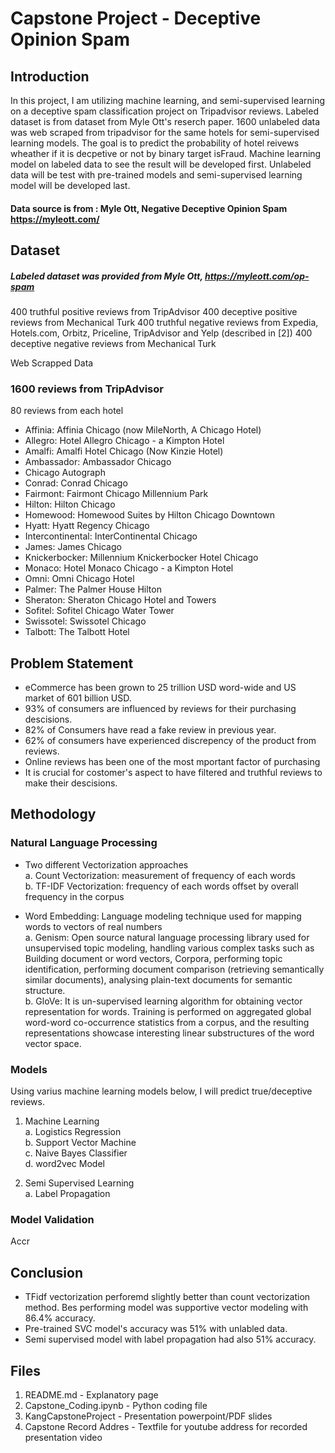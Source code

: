 # Capstone Project - Deceptive Opinion Spam

## Introduction

In this project, I am utilizing machine learning, and semi-supervised learning on a deceptive spam classification project on Tripadvisor reviews. Labeled dataset is from  dataset from Myle Ott's reserch paper. 1600 unlabeled data was web scraped from tripadvisor for the same hotels for semi-supervised learning models. The goal is to predict the probability of hotel reivews wheather if it is decpetive or not by binary target isFraud. Machine learning model on labeled data to see the result will be developed first. Unlabeled data will be test with pre-trained models and semi-supervised learning model will be developed last.

#### Data source is from : Myle Ott, Negative Deceptive Opinion Spam https://myleott.com/

## Dataset

##### Labeled dataset was provided from Myle Ott, https://myleott.com/op-spam

400 truthful positive reviews from TripAdvisor 
400 deceptive positive reviews from Mechanical Turk 
400 truthful negative reviews from Expedia, Hotels.com, Orbitz, Priceline, TripAdvisor and Yelp (described in [2])
400 deceptive negative reviews from Mechanical Turk 

Web Scrapped Data

### 1600 reviews from TripAdvisor
80 reviews from each hotel

- Affinia: Affinia Chicago (now MileNorth, A Chicago Hotel)
- Allegro: Hotel Allegro Chicago - a Kimpton Hotel
- Amalfi: Amalfi Hotel Chicago (Now Kinzie Hotel)
- Ambassador: Ambassador Chicago
- Chicago Autograph
- Conrad: Conrad Chicago
- Fairmont: Fairmont Chicago Millennium Park
- Hilton: Hilton Chicago
- Homewood: Homewood Suites by Hilton Chicago Downtown
- Hyatt: Hyatt Regency Chicago
- Intercontinental: InterContinental Chicago
- James: James Chicago
- Knickerbocker: Millennium Knickerbocker Hotel Chicago
- Monaco: Hotel Monaco Chicago - a Kimpton Hotel
- Omni: Omni Chicago Hotel
- Palmer: The Palmer House Hilton
- Sheraton: Sheraton Chicago Hotel and Towers
- Sofitel: Sofitel Chicago Water Tower
- Swissotel: Swissotel Chicago
- Talbott: The Talbott Hotel

## Problem Statement

- eCommerce has been grown to 25 trillion USD word-wide and US market of 601 billion USD.
- 93% of consumers are influenced by reviews for their purchasing descisions.
- 82% of Consumers have read a fake review in previous year.
- 62% of consumers have experienced discrepency of the product from reviews.
- Online reviews has been one of the most mportant factor of purchasing
- It is crucial for costomer's aspect to have filtered and truthful reviews to make their descisions.

## Methodology

### Natural Language Processing

- Two different Vectorization approaches
<br />a. Count Vectorization: measurement of frequency of each words
<br />b. TF-IDF Vectorization: frequency of each words offset by overall frequency in the corpus

- Word Embedding: Language modeling technique used for mapping words to vectors of real numbers
<br />a. Genism: Open source natural language processing library used for unsupervised topic modeling, handling various complex tasks such as Building document or word vectors, Corpora, performing topic identification, performing document comparison (retrieving semantically similar documents), analysing plain-text documents for semantic structure.
<br />b. GloVe: It is un-supervised learning algorithm for obtaining vector representation for words. Training is performed on aggregated global word-word co-occurrence statistics from a corpus, and the resulting representations showcase interesting linear substructures of the word vector space.

### Models

Using varius machine learning models below, I will predict true/deceptive reviews.

1. Machine Learning
<br />a. Logistics Regression
<br />b. Support Vector Machine 
<br />c. Naive Bayes Classifier
<br />d. word2vec Model

2. Semi Supervised Learning
<br />a. Label Propagation

### Model Validation

Accr

## Conclusion

- TFidf vectorization perforemd slightly better than count vectorization method.
Bes performing model was supportive vector modeling with 86.4% accuracy.
- Pre-trained SVC model's accuracy was 51% with unlabled data.
- Semi supervised model with label propagation had also 51% accuracy.


## Files

1. README.md - Explanatory page
2. Capstone_Coding.ipynb - Python coding file
3. KangCapstoneProject - Presentation powerpoint/PDF slides
4. Capstone Record Addres - Textfile for youtube address for recorded presentation video

